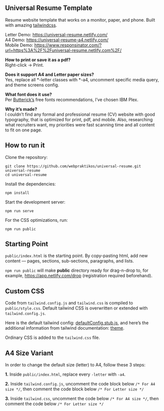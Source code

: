 Universal Resume Template
---------

Resume website template that works on a monitor, paper, and phone.
Built with amazing [tailwindcss](https://tailwindcss.com/).

Letter Demo: https://universal-resume.netlify.com/  
A4 Demo: https://universal-resume-a4.netlify.com/  
Mobile Demo: https://www.responsinator.com/?url=https%3A%2F%2Funiversal-resume.netlify.com%2F/  

**How to print or save it as a pdf?**  
Right-click -> Print.

**Does it support A4 and Letter paper sizes?**  
Yes, replace all *-letter classes with *-a4, uncomment specific media query, and theme screens config.

**What font does it use?**  
Per [Butterick’s](https://practicaltypography.com/) free fonts recommendations, I’ve chosen IBM Plex.

**Why it’s made?**  
I couldn’t find any formal and professional resume (CV) website with good typography, that is optimized for print, pdf, and mobile. Also, researching what recruiters want, my priorities were fast scanning time and all content to fit on one page. 

How to run it
---------

Clone the repository:

```
git clone https://github.com/webpraktikos/universal-resume.git universal-resume
cd universal-resume
```

Install the dependencies:

```
npm install
```

Start the development server:

```
npm run serve
```

For the CSS optimizations, run:

```
npm run public
```

Starting Point
---------

`public/index.html` is the starting point. By copy-pasting html, add new content — pages, sections, sub-sections, paragraphs, and lists.

`npm run public` will make **public** directory ready for drag-n-drop to, for example, https://app.netlify.com/drop (registration required beforehand).

Custom CSS
---------

Code from `tailwind.config.js` and `tailwind.css` is compiled to `public/style.css`. Default tailwind CSS is overwritten or extended with `tailwind.config.js`.

Here is the default tailwind config: [defaultConfig.stub.js](https://github.com/tailwindcss/tailwindcss/blob/master/stubs/defaultConfig.stub.js), and here’s the additional information from tailwind documentation: [theme](https://tailwindcss.com/docs/theme/#app).

Ordinary CSS is added to the `tailwind.css` file.

A4 Size Variant
---------

In order to change the default size (letter) to A4, follow these 3 steps:

**1.** Inside `public/index.html`, replace every `-letter` with `-a4`.

**2.** Inside `tailwind.config.js`, uncomment the code block below `/* For A4 size */`, then comment the code block below `/* For Letter size */`

**3.** Inside `tailwind.css`, uncomment the code below `/* For A4 size */`, then comment the code below `/* For Letter size */`
